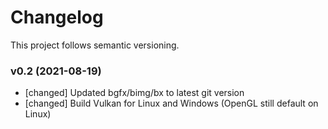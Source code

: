 # Changelog

This project follows semantic versioning.

### v0.2 (2021-08-19)

- [changed] Updated bgfx/bimg/bx to latest git version
- [changed] Build Vulkan for Linux and Windows (OpenGL still default on Linux)
